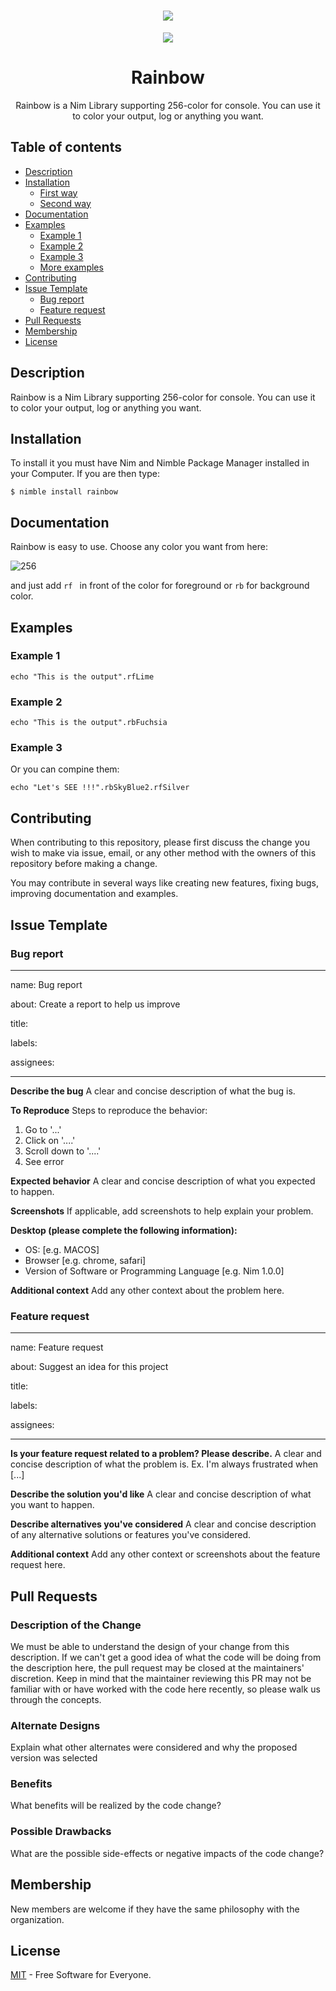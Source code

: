 <h1 align="center">
<img src="https://user-images.githubusercontent.com/22755228/66673982-79765f00-ec6a-11e9-90c3-95f81f844c74.png">
 </h1>

<p align="center">  
 <a href="https://opensource.org/licenses/MIT"><img src="https://img.shields.io/badge/license-MIT-blue.svg"></a>
</p>
<h1 align="center">Rainbow</h1>
<p align="center">Rainbow is a Nim Library supporting 256-color for console. You can use it to color your output, log or anything you want.</p>

## Table of contents

  * [Description](#description)
  * [Installation](#installation)
    * [First way](#first-way)     
    * [Second way](#second-way)  
  * [Documentation](#documentation)  
  * [Examples](#examples)     
    * [Example 1](#example-1)     
    * [Example 2](#example-2)     
    * [Example 3](#example-3)     
    * [More examples](#more-examples)  
  * [Contributing](#contributing)  
  * [Issue Template](#issue-template)    
    * [Bug report](#bug-report)   
    * [Feature request](#feature-request)  
  * [Pull Requests](#pull-requests)  
  * [Membership](#membership)  
  * [License](#license)





  
## Description

Rainbow is a Nim Library supporting 256-color for console. You can use it to color your output, log or anything you want.




## Installation
To install it you must have Nim and Nimble Package Manager installed in your Computer. If you are then type:


```
$ nimble install rainbow
```



## Documentation
Rainbow is easy to use. Choose any color you want from here:

![256](https://user-images.githubusercontent.com/22755228/66672471-04555a80-ec67-11e9-8c20-aa5d159bc320.png)

and just add ```rf ``` in front of the color for foreground or ``` rb ``` for background color.

## Examples


### Example 1

``` echo "This is the output".rfLime ```

### Example 2

``` echo "This is the output".rbFuchsia ```

### Example 3

Or you can compine them:

``` echo "Let's SEE !!!".rbSkyBlue2.rfSilver ```




## Contributing

When contributing to this repository, please first discuss the change you wish to make via issue, email, or any other method with the owners of this repository before making a change.

You may contribute in several ways like creating new features, fixing bugs, improving documentation and examples. 

## Issue Template

### Bug report

---
name: Bug report

about: Create a report to help us improve

title: 

labels: 

assignees: 

---

**Describe the bug**
A clear and concise description of what the bug is.

**To Reproduce**
Steps to reproduce the behavior:
1. Go to '...'
2. Click on '....'
3. Scroll down to '....'
4. See error

**Expected behavior**
A clear and concise description of what you expected to happen.

**Screenshots**
If applicable, add screenshots to help explain your problem.

**Desktop (please complete the following information):**
 - OS: [e.g. MACOS]
 - Browser [e.g. chrome, safari]
 - Version of Software or Programming Language [e.g. Nim 1.0.0]

**Additional context**
Add any other context about the problem here.


### Feature request
---
name: Feature request

about: Suggest an idea for this project

title: 

labels: 

assignees: 

---

**Is your feature request related to a problem? Please describe.**
A clear and concise description of what the problem is. Ex. I'm always frustrated when [...]

**Describe the solution you'd like**
A clear and concise description of what you want to happen.

**Describe alternatives you've considered**
A clear and concise description of any alternative solutions or features you've considered.

**Additional context**
Add any other context or screenshots about the feature request here.

## Pull Requests

### Description of the Change

 We must be able to understand the design of your change from this description. If we can't get a good idea of what the code will be doing from the description here, the pull request may be closed at the maintainers' discretion. Keep in mind that the maintainer reviewing this PR may not be familiar with or have worked with the code here recently, so please walk us through the concepts. 

### Alternate Designs

 Explain what other alternates were considered and why the proposed version was selected 

### Benefits

 What benefits will be realized by the code change? 

### Possible Drawbacks

 What are the possible side-effects or negative impacts of the code change? 

## Membership

New members are welcome if they have the same philosophy with the organization. 

## License

[MIT](https://opensource.org/licenses/MIT) - Free Software for Everyone.

